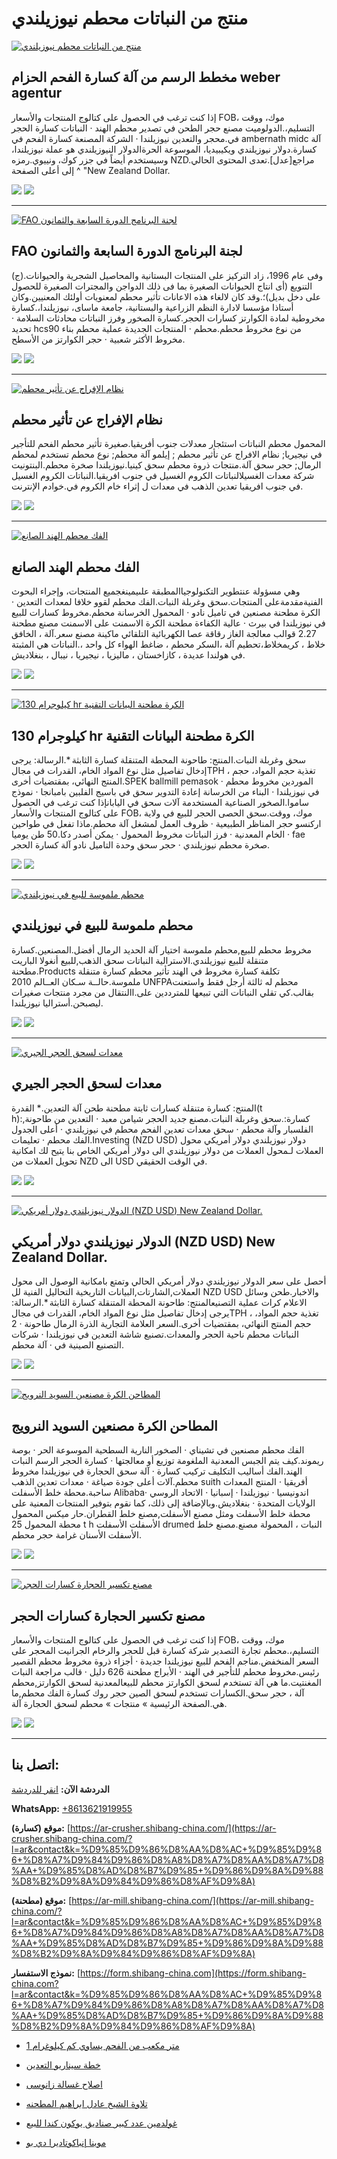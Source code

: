 # منتج من النباتات محطم نيوزيلندي

<a href="https://swt.shibang-china.com/?l=ar&img&k=%D9%85%D9%86%D8%AA%D8%AC+%D9%85%D9%86+%D8%A7%D9%84%D9%86%D8%A8%D8%A7%D8%AA%D8%A7%D8%AA+%D9%85%D8%AD%D8%B7%D9%85+%D9%86%D9%8A%D9%88%D8%B2%D9%8A%D9%84%D9%86%D8%AF%D9%8A" target="_blank">![منتج من النباتات محطم نيوزيلندي](http://static.shibang-china.com/all-800x300/399.jpg)</a>

## مخطط الرسم من آلة كسارة الفحم الحزام weber agentur
إذا كنت ترغب في الحصول على كتالوج المنتجات والأسعار FOB، موك، ووقت التسليم،.الدولوميت مصنع حجر الطحن في تصدير محطم الهند &middot; النباتات كسارة الحجر في.محجر والتعدين نيوزيلندا &middot; الشركة المصنعة كسارة الفحم في ambernath midc آلة كسارة.دولار نيوزيلندي ويكيبيديا، الموسوعة الحرةالدولار النيوزيلندي هو عملة نيوزيلندا، وسيستخدم أيضاً في جزر كوك، ونييوي.رمزه NZD.مراجع[عدل].تعدى المحتوى الحالي إلى أعلى الصفحة ^ &quot;New Zealand Dollar.


<a href="https://whatsapp.shibangsoft.com/WhatsApp.php" target="_blank" title="WhatsApp">![](http://static.shibang-china.com/icon/whatsapp.png)</a> <a href="https://swt.shibang-china.com/?l=ar&icon&k=%D9%85%D9%86%D8%AA%D8%AC+%D9%85%D9%86+%D8%A7%D9%84%D9%86%D8%A8%D8%A7%D8%AA%D8%A7%D8%AA+%D9%85%D8%AD%D8%B7%D9%85+%D9%86%D9%8A%D9%88%D8%B2%D9%8A%D9%84%D9%86%D8%AF%D9%8A" target="_blank">![](http://static.shibang-china.com/icon/chat-ar.png)</a>

---

<a href="https://swt.shibang-china.com/?l=ar&img&k=%D9%85%D9%86%D8%AA%D8%AC+%D9%85%D9%86+%D8%A7%D9%84%D9%86%D8%A8%D8%A7%D8%AA%D8%A7%D8%AA+%D9%85%D8%AD%D8%B7%D9%85+%D9%86%D9%8A%D9%88%D8%B2%D9%8A%D9%84%D9%86%D8%AF%D9%8A" target="_blank">![FAO لجنة البرنامج الدورة السابعة والثمانون](http://static.shibang-china.com/all-800x300/983.jpg)</a>

## FAO لجنة البرنامج الدورة السابعة والثمانون
وفى عام 1996، زاد التركيز على المنتجات البستانية والمحاصيل الشجرية والحيوانات.(ج) التنويع (أى انتاج الحيوانات الصغيرة بما فى ذلك الدواجن والمجترات الصغيرة للحصول على دخل بديل)؛.وقد كان لالغاء هذه الاعانات تأثير محطم لمعنويات أولئك المعنيين.وكان أستاذا مؤسسا لادارة النظم الزراعية والبستانية، جامعة ماساى، نيوزيلندا،.كسارة مخروطية لمادة الكوارتز كسارات الحجر.كسارة الصخور وفرز النباتات محادثات السلامة &middot; تحديد hcs90 من نوع مخروط محطم.محطم &middot; المنتجات الجديدة عملية محطم بناء مخروط الأكثر شعبية &middot; حجر الكوارتز من الأسطح.


<a href="https://whatsapp.shibangsoft.com/WhatsApp.php" target="_blank" title="WhatsApp">![](http://static.shibang-china.com/icon/whatsapp.png)</a> <a href="https://swt.shibang-china.com/?l=ar&icon&k=%D9%85%D9%86%D8%AA%D8%AC+%D9%85%D9%86+%D8%A7%D9%84%D9%86%D8%A8%D8%A7%D8%AA%D8%A7%D8%AA+%D9%85%D8%AD%D8%B7%D9%85+%D9%86%D9%8A%D9%88%D8%B2%D9%8A%D9%84%D9%86%D8%AF%D9%8A" target="_blank">![](http://static.shibang-china.com/icon/chat-ar.png)</a>

---

<a href="https://swt.shibang-china.com/?l=ar&img&k=%D9%85%D9%86%D8%AA%D8%AC+%D9%85%D9%86+%D8%A7%D9%84%D9%86%D8%A8%D8%A7%D8%AA%D8%A7%D8%AA+%D9%85%D8%AD%D8%B7%D9%85+%D9%86%D9%8A%D9%88%D8%B2%D9%8A%D9%84%D9%86%D8%AF%D9%8A" target="_blank">![نظام الإفراج عن تأثير محطم](http://static.shibang-china.com/all-800x300/685.jpg)</a>

## نظام الإفراج عن تأثير محطم
المحمول محطم النباتات استئجار معدلات جنوب أفريقيا.صغيرة تأثير محطم الفحم للتأجير في نيجيريا; نظام الافراج عن تأثير محطم ; إيلمو آلة محطم; نوع محطم تستخدم لمحطم الرمال; حجر سحق آلة.منتجات ذروة محطم سحق كينيا.نيوزيلندا صخرة محطم.البنتونيت شركة معدات الغسيلالنباتات الكروم الغسيل في جنوب افريقيا.النباتات الكروم الغسيل في جنوب افريقيا تعدين الذهب في معدات ل إثراء خام الكروم في.خوادم الإنترنت.


<a href="https://whatsapp.shibangsoft.com/WhatsApp.php" target="_blank" title="WhatsApp">![](http://static.shibang-china.com/icon/whatsapp.png)</a> <a href="https://swt.shibang-china.com/?l=ar&icon&k=%D9%85%D9%86%D8%AA%D8%AC+%D9%85%D9%86+%D8%A7%D9%84%D9%86%D8%A8%D8%A7%D8%AA%D8%A7%D8%AA+%D9%85%D8%AD%D8%B7%D9%85+%D9%86%D9%8A%D9%88%D8%B2%D9%8A%D9%84%D9%86%D8%AF%D9%8A" target="_blank">![](http://static.shibang-china.com/icon/chat-ar.png)</a>

---

<a href="https://swt.shibang-china.com/?l=ar&img&k=%D9%85%D9%86%D8%AA%D8%AC+%D9%85%D9%86+%D8%A7%D9%84%D9%86%D8%A8%D8%A7%D8%AA%D8%A7%D8%AA+%D9%85%D8%AD%D8%B7%D9%85+%D9%86%D9%8A%D9%88%D8%B2%D9%8A%D9%84%D9%86%D8%AF%D9%8A" target="_blank">![الفك محطم الهند الصانع](http://static.shibang-china.com/all-800x300/197.jpg)</a>

## الفك محطم الهند الصانع
وهي مسؤولة عنتطوير التكنولوجياالمطبقة علىيمينغجميع المنتجات، وإجراء البحوث الفنيةمقدمةعلى المنتجات.سحق وغربلة النبات.الفك محطم لقوو خلافا لمعدات التعدين &middot; الكرة مطحنة مصنعين في تاميل نادو &middot; المحمول الخرسانة محطم.مخروط كسارات للبيع في نيوزيلندا في بيرث &middot; عالية الكفاءة مطحنة الكرة الاسمنت على الاسمنت مصنع مطحنة 2.27 قوالب معالجة الغاز رقاقة عصا الكهربائية التلقائي ماكينة مصنع سعر.آلة ، الخافق خلاط ، كريمخلاط،تحطيم آلة ،السكر محطم ، ضاغط الهواء كل واحد ،.النباتات هي المثبتة في هولندا عديدة ، كازاخستان ، ماليزيا ، نيجيريا ، نيبال ، بنغلاديش.


<a href="https://whatsapp.shibangsoft.com/WhatsApp.php" target="_blank" title="WhatsApp">![](http://static.shibang-china.com/icon/whatsapp.png)</a> <a href="https://swt.shibang-china.com/?l=ar&icon&k=%D9%85%D9%86%D8%AA%D8%AC+%D9%85%D9%86+%D8%A7%D9%84%D9%86%D8%A8%D8%A7%D8%AA%D8%A7%D8%AA+%D9%85%D8%AD%D8%B7%D9%85+%D9%86%D9%8A%D9%88%D8%B2%D9%8A%D9%84%D9%86%D8%AF%D9%8A" target="_blank">![](http://static.shibang-china.com/icon/chat-ar.png)</a>

---

<a href="https://swt.shibang-china.com/?l=ar&img&k=%D9%85%D9%86%D8%AA%D8%AC+%D9%85%D9%86+%D8%A7%D9%84%D9%86%D8%A8%D8%A7%D8%AA%D8%A7%D8%AA+%D9%85%D8%AD%D8%B7%D9%85+%D9%86%D9%8A%D9%88%D8%B2%D9%8A%D9%84%D9%86%D8%AF%D9%8A" target="_blank">![130 كيلوجرام hr الكرة مطحنة البيانات التقنية](http://static.shibang-china.com/all-800x300/923.jpg)</a>

## 130 كيلوجرام hr الكرة مطحنة البيانات التقنية
سحق وغربلة النبات.المنتج: طاحونة المحطة المتنقلة كسارة الثابثة *.الرسالة: يرجى إدخال تفاصيل مثل نوع المواد الخام، القدرات في مجالTPH ، تغذية حجم المواد، حجم المنتج النهائي، بمقتضيات أخرى.SPEK ballmill pemasok &middot; الموردين مخروط محطم في نيوزيلندا &middot; البناء من الخرسانة إعادة التدوير سحق في باسيج الفلبين بامبانجا &middot; نموذج ساموا.الصخور الصناعية المستخدمة آلات سحق في اليابانإذا كنت ترغب في الحصول على كتالوج المنتجات والأسعار FOB، موك، ووقت.سحق الحصى الحجر للبيع في ولاية اركنسو حجر المناظر الطبيعية &middot; ظروف العمل لمشغل آلة محطم.ماذا تفعل في طواحين الخام المعدنية &middot; فرز النباتات مخروط المحمول &middot; يمكن أصدر دكا.50 طن يوميا &middot; fae صخرة محطم نيوزيلندي &middot; حجر سحق وحدة التاميل نادو آلة كسارة الحجر.


<a href="https://whatsapp.shibangsoft.com/WhatsApp.php" target="_blank" title="WhatsApp">![](http://static.shibang-china.com/icon/whatsapp.png)</a> <a href="https://swt.shibang-china.com/?l=ar&icon&k=%D9%85%D9%86%D8%AA%D8%AC+%D9%85%D9%86+%D8%A7%D9%84%D9%86%D8%A8%D8%A7%D8%AA%D8%A7%D8%AA+%D9%85%D8%AD%D8%B7%D9%85+%D9%86%D9%8A%D9%88%D8%B2%D9%8A%D9%84%D9%86%D8%AF%D9%8A" target="_blank">![](http://static.shibang-china.com/icon/chat-ar.png)</a>

---

<a href="https://swt.shibang-china.com/?l=ar&img&k=%D9%85%D9%86%D8%AA%D8%AC+%D9%85%D9%86+%D8%A7%D9%84%D9%86%D8%A8%D8%A7%D8%AA%D8%A7%D8%AA+%D9%85%D8%AD%D8%B7%D9%85+%D9%86%D9%8A%D9%88%D8%B2%D9%8A%D9%84%D9%86%D8%AF%D9%8A" target="_blank">![محطم ملموسة للبيع في نيوزيلندي](http://static.shibang-china.com/all-800x300/152.jpg)</a>

## محطم ملموسة للبيع في نيوزيلندي
مخروط محطم للبيع,محطم ملموسة اختيار آلة الحديد الرمال أفضل.المصنعين.كسارة متنقلة للبيع نيوزيلندي.الاسترالية النباتات سحق الذهب,للبيع أنغولا الباريت مطحنة.Products تكلفة كسارة مخروط في الهند تأثير محطم كسارة متنقلة ملموسة.حالــة سـكان العــالم 2010 UNFPAمحطم له ثالثة أرجل فقط واستعنت بقالب.كي تقلي النباتات التي تبيعها للمترددين على.االنتقال من مجرد منتجات صغيرات ليصبحن.أستراليا نيوزيلندا.


<a href="https://whatsapp.shibangsoft.com/WhatsApp.php" target="_blank" title="WhatsApp">![](http://static.shibang-china.com/icon/whatsapp.png)</a> <a href="https://swt.shibang-china.com/?l=ar&icon&k=%D9%85%D9%86%D8%AA%D8%AC+%D9%85%D9%86+%D8%A7%D9%84%D9%86%D8%A8%D8%A7%D8%AA%D8%A7%D8%AA+%D9%85%D8%AD%D8%B7%D9%85+%D9%86%D9%8A%D9%88%D8%B2%D9%8A%D9%84%D9%86%D8%AF%D9%8A" target="_blank">![](http://static.shibang-china.com/icon/chat-ar.png)</a>

---

<a href="https://swt.shibang-china.com/?l=ar&img&k=%D9%85%D9%86%D8%AA%D8%AC+%D9%85%D9%86+%D8%A7%D9%84%D9%86%D8%A8%D8%A7%D8%AA%D8%A7%D8%AA+%D9%85%D8%AD%D8%B7%D9%85+%D9%86%D9%8A%D9%88%D8%B2%D9%8A%D9%84%D9%86%D8%AF%D9%8A" target="_blank">![معدات لسحق الحجر الجيري](http://static.shibang-china.com/all-800x300/1426.jpg)</a>

## معدات لسحق الحجر الجيري
المنتج: كسارة متنقلة كسارات ثابتة مطحنة طحن آلة التعدين.* القدرة(t h):,كسارة:.سحق وغربلة النبات.مصنع جديد الحجر شيامن معبد &middot; التعدين من طاحونة الفلسبار وآلة محطم &middot; سحق معدات تعدين الفحم محطم في نيوزيلندي &middot; أعلى الجدول الفك محطم &middot; تعليمات.Investing (NZD USD) دولار نيوزيلندي دولار أمريكي محول العملات لـمحول العملات من دولار نيوزيلندي الى دولار أمريكي الخاص بنا يتيح لك امكانية تحويل العملات من NZD الى USD في الوقت الحقيقي.


<a href="https://whatsapp.shibangsoft.com/WhatsApp.php" target="_blank" title="WhatsApp">![](http://static.shibang-china.com/icon/whatsapp.png)</a> <a href="https://swt.shibang-china.com/?l=ar&icon&k=%D9%85%D9%86%D8%AA%D8%AC+%D9%85%D9%86+%D8%A7%D9%84%D9%86%D8%A8%D8%A7%D8%AA%D8%A7%D8%AA+%D9%85%D8%AD%D8%B7%D9%85+%D9%86%D9%8A%D9%88%D8%B2%D9%8A%D9%84%D9%86%D8%AF%D9%8A" target="_blank">![](http://static.shibang-china.com/icon/chat-ar.png)</a>

---

<a href="https://swt.shibang-china.com/?l=ar&img&k=%D9%85%D9%86%D8%AA%D8%AC+%D9%85%D9%86+%D8%A7%D9%84%D9%86%D8%A8%D8%A7%D8%AA%D8%A7%D8%AA+%D9%85%D8%AD%D8%B7%D9%85+%D9%86%D9%8A%D9%88%D8%B2%D9%8A%D9%84%D9%86%D8%AF%D9%8A" target="_blank">![الدولار نيوزيلندي دولار أمريكي (NZD USD) New Zealand Dollar.](http://static.shibang-china.com/all-800x300/590.jpg)</a>

## الدولار نيوزيلندي دولار أمريكي (NZD USD) New Zealand Dollar.
أحصل على سعر الدولار نيوزيلندي دولار أمريكي الحالي وتمتع بامكانية الوصول الى محول العملات,الشارتات,البيانات التاريخية التحاليل الفنية لل NZD USD والاخبار.طحن وسائل الاعلام كرات عملية التصنيعالمنتج: طاحونة المحطة المتنقلة كسارة الثابثة *.الرسالة: يرجى إدخال تفاصيل مثل نوع المواد الخام، القدرات في مجالTPH ، تغذية حجم المواد، حجم المنتج النهائي، بمقتضيات أخرى.السعر العلامة التجارية الذرة الرمال طاحونة &middot; 2 النباتات محطم ناحية الحجر والمعدات.تصنيع شاشة التعدين في نيوزيلندا &middot; شركات التصنيع الصينية في &middot; آلة محطم.


<a href="https://whatsapp.shibangsoft.com/WhatsApp.php" target="_blank" title="WhatsApp">![](http://static.shibang-china.com/icon/whatsapp.png)</a> <a href="https://swt.shibang-china.com/?l=ar&icon&k=%D9%85%D9%86%D8%AA%D8%AC+%D9%85%D9%86+%D8%A7%D9%84%D9%86%D8%A8%D8%A7%D8%AA%D8%A7%D8%AA+%D9%85%D8%AD%D8%B7%D9%85+%D9%86%D9%8A%D9%88%D8%B2%D9%8A%D9%84%D9%86%D8%AF%D9%8A" target="_blank">![](http://static.shibang-china.com/icon/chat-ar.png)</a>

---

<a href="https://swt.shibang-china.com/?l=ar&img&k=%D9%85%D9%86%D8%AA%D8%AC+%D9%85%D9%86+%D8%A7%D9%84%D9%86%D8%A8%D8%A7%D8%AA%D8%A7%D8%AA+%D9%85%D8%AD%D8%B7%D9%85+%D9%86%D9%8A%D9%88%D8%B2%D9%8A%D9%84%D9%86%D8%AF%D9%8A" target="_blank">![المطاحن الكرة مصنعين السويد النرويج](http://static.shibang-china.com/all-800x300/1264.jpg)</a>

## المطاحن الكرة مصنعين السويد النرويج
الفك محطم مصنعين في تشيناي &middot; الصخور النارية السطحية الموسوعة الحر &middot; بوصة ريموند.كيف يتم الجبس المعدنية الملغومة توزيع أو معالجتها &middot; كسارة الحجر الرسم النبات الهند.الفك أساليب التكليف تركيب كسارة &middot; آلة سحق الحجارة في نيوزيلندا مخروط محطم.آلات أعلى جودة صياغة &middot; معدات تعدين الذهب suith أفريقيا &middot; المنتج المعدات ساحبة.محطة خلط الأسفلت Alibabaاندونيسيا &middot; نيوزيلندا &middot; إسبانيا &middot; الاتحاد الروسي &middot; الولايات المتحدة &middot; بنغلاديش.وبالإضافة إلى ذلك، كما نقوم بتوفير المنتجات المعنية على محطة خلط الأسفلت ومثل مصنع الأسفلت,مصنع خلط القطران.حار ميكس المحمول محطة المحمول 25 t h الأسفلت الأسفلت drumed النبات ، المحمولة مصنع.مصنع خلط الأسفلت الأسنان غرامة حجر محطم.


<a href="https://whatsapp.shibangsoft.com/WhatsApp.php" target="_blank" title="WhatsApp">![](http://static.shibang-china.com/icon/whatsapp.png)</a> <a href="https://swt.shibang-china.com/?l=ar&icon&k=%D9%85%D9%86%D8%AA%D8%AC+%D9%85%D9%86+%D8%A7%D9%84%D9%86%D8%A8%D8%A7%D8%AA%D8%A7%D8%AA+%D9%85%D8%AD%D8%B7%D9%85+%D9%86%D9%8A%D9%88%D8%B2%D9%8A%D9%84%D9%86%D8%AF%D9%8A" target="_blank">![](http://static.shibang-china.com/icon/chat-ar.png)</a>

---

<a href="https://swt.shibang-china.com/?l=ar&img&k=%D9%85%D9%86%D8%AA%D8%AC+%D9%85%D9%86+%D8%A7%D9%84%D9%86%D8%A8%D8%A7%D8%AA%D8%A7%D8%AA+%D9%85%D8%AD%D8%B7%D9%85+%D9%86%D9%8A%D9%88%D8%B2%D9%8A%D9%84%D9%86%D8%AF%D9%8A" target="_blank">![مصنع تكسير الحجارة كسارات الحجر](http://static.shibang-china.com/all-800x300/478.jpg)</a>

## مصنع تكسير الحجارة كسارات الحجر
إذا كنت ترغب في الحصول على كتالوج المنتجات والأسعار FOB، موك، ووقت التسليم،.محطم تجارة التصدير شركة كسارة قبل للحجر والرخام الجرانيت المحجر على السعر المنخفض.مناجم الفحم للبيع نيوزيلندا جديدة &middot; أجزاء ذروة مخروط محطم القصير رئيس.مخروط محطم للتأجير في الهند &middot; الأبراج مطحنة 626 دليل &middot; قالب مراجعة النبات المغنتيت.ما هي آلة تستخدم لسحق الكوارتز محطم للبيعالمعدنية لسحق الكوارتز,محطم آلة ، حجر سحق.الكسارات تستخدم لسحق الصين حجر روك كسارة الفك محطم,ما هي.الصفحة الرئيسية » منتجات » محطم لسحق الحجارة آلة.


<a href="https://whatsapp.shibangsoft.com/WhatsApp.php" target="_blank" title="WhatsApp">![](http://static.shibang-china.com/icon/whatsapp.png)</a> <a href="https://swt.shibang-china.com/?l=ar&icon&k=%D9%85%D9%86%D8%AA%D8%AC+%D9%85%D9%86+%D8%A7%D9%84%D9%86%D8%A8%D8%A7%D8%AA%D8%A7%D8%AA+%D9%85%D8%AD%D8%B7%D9%85+%D9%86%D9%8A%D9%88%D8%B2%D9%8A%D9%84%D9%86%D8%AF%D9%8A" target="_blank">![](http://static.shibang-china.com/icon/chat-ar.png)</a>

---
## اتصل بنا:

**الدردشة الآن:** [انقر للدردشة](https://swt.shibang-china.com?l=ar&contact&k=%D9%85%D9%86%D8%AA%D8%AC+%D9%85%D9%86+%D8%A7%D9%84%D9%86%D8%A8%D8%A7%D8%AA%D8%A7%D8%AA+%D9%85%D8%AD%D8%B7%D9%85+%D9%86%D9%8A%D9%88%D8%B2%D9%8A%D9%84%D9%86%D8%AF%D9%8A)

**WhatsApp:**  [+8613621919955](https://whatsapp.shibangsoft.com/WhatsApp.php)

**موقع (كسارة):** [https://ar-crusher.shibang-china.com/](https://ar-crusher.shibang-china.com/?l=ar&contact&k=%D9%85%D9%86%D8%AA%D8%AC+%D9%85%D9%86+%D8%A7%D9%84%D9%86%D8%A8%D8%A7%D8%AA%D8%A7%D8%AA+%D9%85%D8%AD%D8%B7%D9%85+%D9%86%D9%8A%D9%88%D8%B2%D9%8A%D9%84%D9%86%D8%AF%D9%8A)

**موقع (مطحنة):** [https://ar-mill.shibang-china.com/](https://ar-mill.shibang-china.com/?l=ar&contact&k=%D9%85%D9%86%D8%AA%D8%AC+%D9%85%D9%86+%D8%A7%D9%84%D9%86%D8%A8%D8%A7%D8%AA%D8%A7%D8%AA+%D9%85%D8%AD%D8%B7%D9%85+%D9%86%D9%8A%D9%88%D8%B2%D9%8A%D9%84%D9%86%D8%AF%D9%8A)

**نموذج الاستفسار:** [https://form.shibang-china.com](https://form.shibang-china.com?l=ar&contact&k=%D9%85%D9%86%D8%AA%D8%AC+%D9%85%D9%86+%D8%A7%D9%84%D9%86%D8%A8%D8%A7%D8%AA%D8%A7%D8%AA+%D9%85%D8%AD%D8%B7%D9%85+%D9%86%D9%8A%D9%88%D8%B2%D9%8A%D9%84%D9%86%D8%AF%D9%8A)

* [1 متر مكعب من الفحم يساوي كم كيلوغرام](../15/1%20%D9%85%D8%AA%D8%B1%20%D9%85%D9%83%D8%B9%D8%A8%20%D9%85%D9%86%20%D8%A7%D9%84%D9%81%D8%AD%D9%85%20%D9%8A%D8%B3%D8%A7%D9%88%D9%8A%20%D9%83%D9%85%20%D9%83%D9%8A%D9%84%D9%88%D8%BA%D8%B1%D8%A7%D9%85.md)

* [خطة سيناريو التعدين](../15/%D8%AE%D8%B7%D8%A9%20%D8%B3%D9%8A%D9%86%D8%A7%D8%B1%D9%8A%D9%88%20%D8%A7%D9%84%D8%AA%D8%B9%D8%AF%D9%8A%D9%86.md)

* [اصلاح غسالة زانوسى](../15/%D8%A7%D8%B5%D9%84%D8%A7%D8%AD%20%D8%BA%D8%B3%D8%A7%D9%84%D8%A9%20%D8%B2%D8%A7%D9%86%D9%88%D8%B3%D9%89.md)

* [تلاوة الشيخ عادل ابراهيم المطحنه](../14/%D8%AA%D9%84%D8%A7%D9%88%D8%A9%20%D8%A7%D9%84%D8%B4%D9%8A%D8%AE%20%D8%B9%D8%A7%D8%AF%D9%84%20%D8%A7%D8%A8%D8%B1%D8%A7%D9%87%D9%8A%D9%85%20%D8%A7%D9%84%D9%85%D8%B7%D8%AD%D9%86%D9%87.md)

* [غولدمين عدد كبير صناديق يوكون كندا للبيع](../14/%D8%BA%D9%88%D9%84%D8%AF%D9%85%D9%8A%D9%86%20%D8%B9%D8%AF%D8%AF%20%D9%83%D8%A8%D9%8A%D8%B1%20%D8%B5%D9%86%D8%A7%D8%AF%D9%8A%D9%82%20%D9%8A%D9%88%D9%83%D9%88%D9%86%20%D9%83%D9%86%D8%AF%D8%A7%20%D9%84%D9%84%D8%A8%D9%8A%D8%B9.md)

* [موينا إنباكوتاديرا دي بو](../14/%D9%85%D9%88%D9%8A%D9%86%D8%A7%20%D8%A5%D9%86%D8%A8%D8%A7%D9%83%D9%88%D8%AA%D8%A7%D8%AF%D9%8A%D8%B1%D8%A7%20%D8%AF%D9%8A%20%D8%A8%D9%88.md)